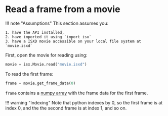 # Read a frame from a movie

!!! note "Assumptions"
    This section assumes you: 

    1. have the API installed, 
    2. have imported it using `import isx` 
    3. have a ISXD movie accessible on your local file system at `movie.isxd`

First, open the movie for reading using:


```python
movie = isx.Movie.read("movie.isxd")

```

To read the first frame:

```python
frame = movie.get_frame_data(0) 
```

`frame` contains a [numpy array](https://numpy.org/doc/stable/reference/generated/numpy.ndarray.html) with the frame data for the first frame. 

!!! warning "Indexing"
    Note that python indexes by 0, so the first frame is at index 0, and the the second frame is at index 1, and so on. 